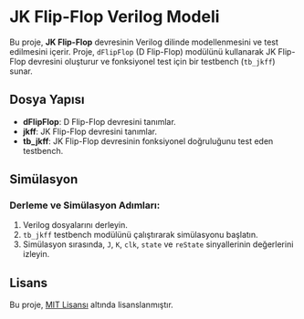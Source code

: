 # JK Flip-Flop Verilog Modeli

Bu proje, **JK Flip-Flop** devresinin Verilog dilinde modellenmesini ve test edilmesini içerir. Proje, `dFlipFlop` (D Flip-Flop) modülünü kullanarak JK Flip-Flop devresini oluşturur ve fonksiyonel test için bir testbench (`tb_jkff`) sunar.

## Dosya Yapısı

- **dFlipFlop**: D Flip-Flop devresini tanımlar.
- **jkff**: JK Flip-Flop devresini tanımlar.
- **tb_jkff**: JK Flip-Flop devresinin fonksiyonel doğruluğunu test eden testbench.

## Simülasyon

### Derleme ve Simülasyon Adımları:
1. Verilog dosyalarını derleyin.
2. `tb_jkff` testbench modülünü çalıştırarak simülasyonu başlatın.
3. Simülasyon sırasında, `J`, `K`, `clk`, `state` ve `reState` sinyallerinin değerlerini izleyin.

## Lisans

Bu proje, [MIT Lisansı](https://opensource.org/licenses/MIT) altında lisanslanmıştır.
